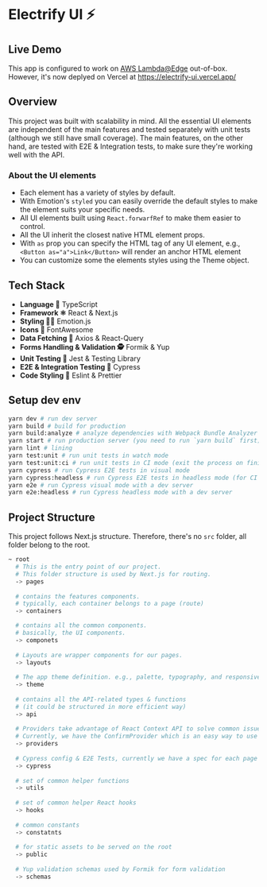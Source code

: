 # Electrify UI ⚡️

## Live Demo
This app is configured to work on [AWS Lambda@Edge](https://aws.amazon.com/lambda/edge/) out-of-box.
However, it's now deplyed on Vercel at https://electrify-ui.vercel.app/

## Overview

This project was built with scalability in mind.
All the essential UI elements are independent of the main features and tested separately with unit tests
(although we still have small coverage). The main features, on the other hand, are tested with E2E & Integration tests,
to make sure they're working well with the API.


### About the UI elements

- Each element has a variety of styles by default.
- With Emotion's `styled` you can easily override the default styles to make the element suits your specific needs.
- All UI elements built using `React.forwarfRef` to make them easier to control.
- All the UI inherit the closest native HTML element props.
- With `as` prop you can specify the HTML tag of any UI element, e.g., `<Button as="a">Link</Button>` will render an anchor HTML element
- You can customize some the elements styles using the Theme object.


## Tech Stack

- **Language 🔡** TypeScript
- **Framework ⚛️** React & Next.js
- **Styling 👩‍🎤** Emotion.js
- **Icons 🔣** FontAwesome
- **Data Fetching 📡** Axios & React-Query
- **Forms Handling & Validation 🕵** Formik & Yup
- **Unit Testing 🐙** Jest & Testing Library
- **E2E & Integration Testing 🔄** Cypress
- **Code Styling 💅** Eslint & Prettier

## Setup dev env

```bash
yarn dev # run dev server
yarn build # build for production
yarn build:analyze # analyze dependencies with Webpack Bundle Analyzer
yarn start # run production server (you need to run `yarn build` first)
yarn lint # lining
yarn test:unit # run unit tests in watch mode 
yarn test:unit:ci # run unit tests in CI mode (exit the process on finish)
yarn cypress # run Cypress E2E tests in visual mode
yarn cypress:headless # run Cypress E2E tests in headless mode (for CI env)
yarn e2e # run Cypress visual mode with a dev server
yarn e2e:headless # run Cypress headless mode with a dev server
```

## Project Structure
This project follows Next.js structure. Therefore, there's no `src` folder, all folder belong to the root.

```bash
~ root
  # This is the entry point of our project.
  # This folder structure is used by Next.js for routing.
  -> pages
  
  # contains the features components.
  # typically, each container belongs to a page (route)
  -> containers

  # contains all the common components.
  # basically, the UI components.
  -> componets 
  
  # Layouts are wrapper components for our pages.
  -> layouts
  
  # The app theme definition. e.g., palette, typography, and responsive breakpoints. 
  -> theme
  
  # contains all the API-related types & functions
  # (it could be structured in more efficient way)
  -> api
  
  # Providers take advantage of React Context API to solve common issues.
  # Currently, we have the ConfirmProvider which is an easy way to use confirm dialog in react similar to the native `window.confirm`
  -> providers
  
  # Cypress config & E2E Tests, currently we have a spec for each page
  -> cypress
  
  # set of common helper functions
  -> utils
  
  # set of common helper React hooks
  -> hooks 
  
  # common constants
  -> constatnts
  
  # for static assets to be served on the root
  -> public
  
  # Yup validation schemas used by Formik for form validation 
  -> schemas
```
